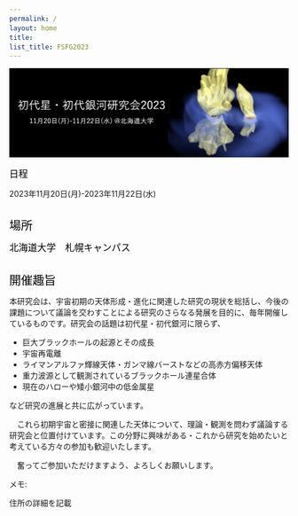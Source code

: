 ```yaml
---
permalink: /
layout: home
title: 
list_title: FSFG2023
---
```


<img src="./assets/imgs/fsfg.png" width="800px">

<span style="font-size: 120%; color: black;">日程 </span> 

2023年11月20日(月)-2023年11月22日(水) 
<br><br>

<span style="font-size: 150%; color: black;">場所 </span> 

<span style="font-size: 120%; color: black;">  北海道大学　札幌キャンパス </span> 
<br><br>

<span style="font-size: 150%; color: black;">開催趣旨 </span> 

本研究会は、宇宙初期の天体形成・進化に関連した研究の現状を総括し、今後の課題について議論を交わすことによる研究のさらなる発展を目的に、毎年開催しているものです。研究会の話題は初代星・初代銀河に限らず、

- 巨大ブラックホールの起源とその成長
- 宇宙再電離
- ライマンアルファ輝線天体・ガンマ線バーストなどの高赤方偏移天体
- 重力波源として観測されているブラックホール連星合体
- 現在のハローや矮小銀河中の低金属星

など研究の進展と共に広がっています。

　これら初期宇宙と密接に関連した天体について、理論・観測を問わず議論する研究会と位置付けています。この分野に興味がある・これから研究を始めたいと考えている方々の参加も歓迎いたします。

　奮ってご参加いただけますよう、よろしくお願いします。


メモ: 

住所の詳細を記載
